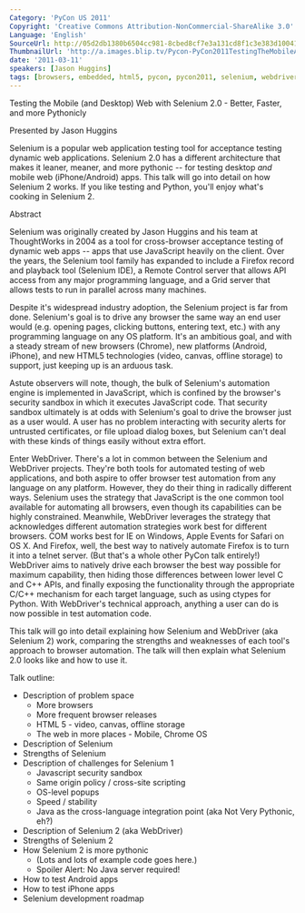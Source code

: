 ```yaml
---
Category: 'PyCon US 2011'
Copyright: 'Creative Commons Attribution-NonCommercial-ShareAlike 3.0'
Language: 'English'
SourceUrl: http://05d2db1380b6504cc981-8cbed8cf7e3a131cd8f1c3e383d10041.r93.cf2.rackcdn.com/pycon-us-2011/373_testing-the-mobile-and-desktop-web-with-selenium-2-0-better-faster-and-more-pythonicly.mp4
ThumbnailUrl: 'http://a.images.blip.tv/Pycon-PyCon2011TestingTheMobileAndDesktopWebWithSelenium20524.png'
date: '2011-03-11'
speakers: [Jason Huggins]
tags: [browsers, embedded, html5, pycon, pycon2011, selenium, webdriver]
---
```

Testing the Mobile (and Desktop) Web with Selenium 2.0 - Better, Faster, and
more Pythonicly

Presented by Jason Huggins

Selenium is a popular web application testing tool for acceptance testing
dynamic web applications. Selenium 2.0 has a different architecture that makes
it leaner, meaner, and more pythonic -- for testing desktop *and* mobile web
(iPhone/Android) apps. This talk will go into detail on how Selenium 2 works.
If you like testing and Python, you'll enjoy what's cooking in Selenium 2.

Abstract

Selenium was originally created by Jason Huggins and his team at ThoughtWorks
in 2004 as a tool for cross-browser acceptance testing of dynamic web apps --
apps that use JavaScript heavily on the client. Over the years, the Selenium
tool family has expanded to include a Firefox record and playback tool
(Selenium IDE), a Remote Control server that allows API access from any major
programming language, and a Grid server that allows tests to run in parallel
across many machines.

Despite it's widespread industry adoption, the Selenium project is far from
done. Selenium's goal is to drive any browser the same way an end user would
(e.g. opening pages, clicking buttons, entering text, etc.) with any
programming language on any OS platform. It's an ambitious goal, and with a
steady stream of new browsers (Chrome), new platforms (Android, iPhone), and
new HTML5 technologies (video, canvas, offline storage) to support, just
keeping up is an arduous task.

Astute observers will note, though, the bulk of Selenium's automation engine
is implemented in JavaScript, which is confined by the browser's security
sandbox in which it executes JavaScript code. That security sandbox ultimately
is at odds with Selenium's goal to drive the browser just as a user would. A
user has no problem interacting with security alerts for untrusted
certificates, or file upload dialog boxes, but Selenium can't deal with these
kinds of things easily without extra effort.

Enter WebDriver. There's a lot in common between the Selenium and WebDriver
projects. They're both tools for automated testing of web applications, and
both aspire to offer browser test automation from any language on any
platform. However, they do their thing in radically different ways. Selenium
uses the strategy that JavaScript is the one common tool available for
automating all browsers, even though its capabilities can be highly
constrained. Meanwhile, WebDriver leverages the strategy that acknowledges
different automation strategies work best for different browsers. COM works
best for IE on Windows, Apple Events for Safari on OS X. And Firefox, well,
the best way to natively automate Firefox is to turn it into a telnet server.
(But that's a whole other PyCon talk entirely!) WebDriver aims to natively
drive each browser the best way possible for maximum capability, then hiding
those differences between lower level C and C++ APIs, and finally exposing the
functionality through the appropriate C/C++ mechanism for each target
language, such as using ctypes for Python. With WebDriver's technical
approach, anything a user can do is now possible in test automation code.

This talk will go into detail explaining how Selenium and WebDriver (aka
Selenium 2) work, comparing the strengths and weaknesses of each tool's
approach to browser automation. The talk will then explain what Selenium 2.0
looks like and how to use it.

Talk outline:

  * Description of problem space 
    * More browsers 
    * More frequent browser releases 
    * HTML 5 - video, canvas, offline storage 
    * The web in more places - Mobile, Chrome OS 
  * Description of Selenium 
  * Strengths of Selenium 
  * Description of challenges for Selenium 1 
    * Javascript security sandbox 
    * Same origin policy / cross-site scripting 
    * OS-level popups 
    * Speed / stability 
    * Java as the cross-language integration point (aka Not Very Pythonic, eh?) 
  * Description of Selenium 2 (aka WebDriver) 
  * Strengths of Selenium 2 
  * How Selenium 2 is more pythonic 
    * (Lots and lots of example code goes here.) 
    * Spoiler Alert: No Java server required! 
  * How to test Android apps 
  * How to test iPhone apps 
  * Selenium development roadmap 


